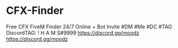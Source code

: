 # CFX-Finder
Free CFX FiveM Finder 24/7 Online + Bot Invite #DM #Me #DC #TAG 
DiscordTAG: ! H A M S#9999
https://discord.gg/moodz
https://discord.gg/moodz
